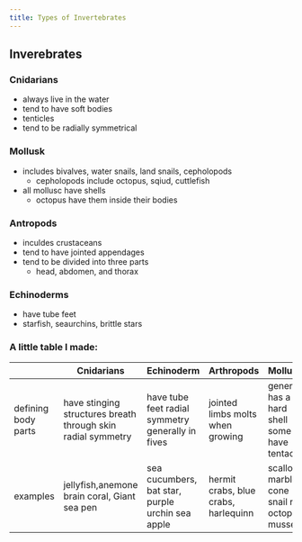 ```yaml
---
title: Types of Invertebrates
---
```

## Inverebrates
### Cnidarians
- always live in the water
- tend to have soft bodies
- tenticles
- tend to be radially symmetrical

### Mollusk
- includes bivalves, water snails, land snails, cepholopods
    - cepholopods include octopus, sqiud, cuttlefish
- all mollusc have shells
    - octopus have them inside their bodies

### Antropods
- inculdes crustaceans
- tend to have jointed appendages
- tend to be divided into three parts
    - head, abdomen, and thorax

### Echinoderms
- have tube feet
- starfish, seaurchins, brittle stars

### A little table I made:
|                     | Cnidarians                                                   | Echinoderm                                         | Arthropods                           | Mollusks                                        |
|---------------------|--------------------------------------------------------------|----------------------------------------------------|--------------------------------------|-------------------------------------------------|
| defining body parts | have stinging structures breath through skin radial symmetry | have tube feet radial symmetry  generally in fives | jointed limbs molts when growing     | generally has a hard shell some have tentacles  |
| examples            | jellyfish,anemone brain coral, Giant sea pen                 | sea cucumbers, bat star, purple urchin sea apple   | hermit crabs, blue crabs, harlequinn | scallop, marble cone snail red octopus, mussels |